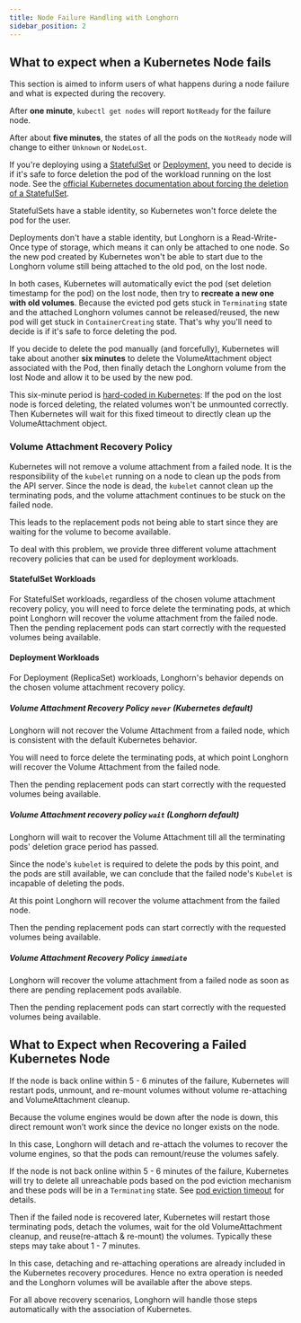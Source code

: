 ```yaml
---
title: Node Failure Handling with Longhorn
sidebar_position: 2
---
```


## What to expect when a Kubernetes Node fails

This section is aimed to inform users of what happens during a node failure and what is expected during the recovery.

After **one minute**, `kubectl get nodes` will report `NotReady` for the failure node.

After about **five minutes**, the states of all the pods on the `NotReady` node will change to either `Unknown` or `NodeLost`.

If you're deploying using a [StatefulSet](https://kubernetes.io/docs/concepts/workloads/controllers/statefulset/) or [Deployment,](https://kubernetes.io/docs/concepts/workloads/controllers/deployment/) you need to decide is if it's safe to force deletion the pod of the workload running on the lost node. See the [official Kubernetes documentation about forcing the deletion of a StatefulSet](https://kubernetes.io/docs/tasks/run-application/force-delete-stateful-set-pod/).

StatefulSets have a stable identity, so Kubernetes won't force delete the pod for the user.

Deployments don't have a stable identity, but Longhorn is a Read-Write-Once type of storage, which means it can only be attached to one node. So the new pod created by Kubernetes won't be able to start due to the Longhorn volume still being attached to the old pod, on the lost node.

In both cases, Kubernetes will automatically evict the pod (set deletion timestamp for the pod) on the lost node, then try to **recreate a new one with old volumes**. Because the evicted pod gets stuck in `Terminating` state and the attached Longhorn volumes cannot be released/reused, the new pod will get stuck in `ContainerCreating` state. That's why you'll need to decide is if it's safe to force deleting the pod.

If you decide to delete the pod manually (and forcefully), Kubernetes will take about another **six minutes** to delete the VolumeAttachment object associated with the Pod, then finally detach the Longhorn volume from the lost Node and allow it to be used by the new pod.

This six-minute period is [hard-coded in Kubernetes](https://github.com/kubernetes/kubernetes/blob/5e31799701123c50025567b8534e1a62dbc0e9f6/pkg/controller/volume/attachdetach/attach_detach_controller.go#L95): If the pod on the lost node is forced deleting, the related volumes won't be unmounted correctly. Then Kubernetes will wait for this fixed timeout to directly clean up the VolumeAttachment object.

### Volume Attachment Recovery Policy

Kubernetes will not remove a volume attachment from a failed node. It is the responsibility of the `kubelet` running on a node to clean up the pods from the API server. Since the node is dead, the `kubelet` cannot clean up the terminating pods, and the volume attachment continues to be stuck on the failed node.

This leads to the replacement pods not being able to start since they are waiting for the volume to become available.

To deal with this problem, we provide three different volume attachment recovery policies that can be used for deployment workloads.

#### StatefulSet Workloads
For StatefulSet workloads, regardless of the chosen volume attachment recovery policy, you will need to force delete the terminating pods, at which point Longhorn will recover the volume attachment from the failed node. Then the pending replacement pods can start correctly with the requested volumes being available.

#### Deployment Workloads
For Deployment (ReplicaSet) workloads, Longhorn's behavior depends on the chosen volume attachment recovery policy.

##### Volume Attachment Recovery Policy `never` *(Kubernetes default)*
Longhorn will not recover the Volume Attachment from a failed node, which is consistent with the default Kubernetes behavior.

You will need to force delete the terminating pods, at which point Longhorn will recover the Volume Attachment from the failed node.

Then the pending replacement pods can start correctly with the requested volumes being available.

##### Volume Attachment recovery policy `wait` *(Longhorn default)*
Longhorn will wait to recover the Volume Attachment till all the terminating pods' deletion grace period has passed.

Since the node's `kubelet` is required to delete the pods by this point, and the pods are still available, we can conclude that the failed node's `Kubelet` is incapable of deleting the pods.

At this point Longhorn will recover the volume attachment from the failed node.

Then the pending replacement pods can start correctly with the requested volumes being available.

##### Volume Attachment Recovery Policy `immediate`

Longhorn will recover the volume attachment from a failed node as soon as there are pending replacement pods available.

Then the pending replacement pods can start correctly with the requested volumes being available.

## What to Expect when Recovering a Failed Kubernetes Node

If the node is back online within 5 - 6 minutes of the failure, Kubernetes will restart pods, unmount, and re-mount volumes without volume re-attaching and VolumeAttachment cleanup.

Because the volume engines would be down after the node is down, this direct remount won’t work since the device no longer exists on the node.

In this case, Longhorn will detach and re-attach the volumes to recover the volume engines, so that the pods can remount/reuse the volumes safely.

If the node is not back online within 5 - 6 minutes of the failure, Kubernetes will try to delete all unreachable pods based on the pod eviction mechanism and these pods will be in a `Terminating` state. See [pod eviction timeout](https://kubernetes.io/docs/concepts/architecture/nodes#condition) for details.

Then if the failed node is recovered later, Kubernetes will restart those terminating pods, detach the volumes, wait for the old VolumeAttachment cleanup, and reuse(re-attach & re-mount) the volumes. Typically these steps may take about 1 - 7 minutes.

In this case, detaching and re-attaching operations are already included in the Kubernetes recovery procedures. Hence no extra operation is needed and the Longhorn volumes will be available after the above steps.

For all above recovery scenarios, Longhorn will handle those steps automatically with the association of Kubernetes.
